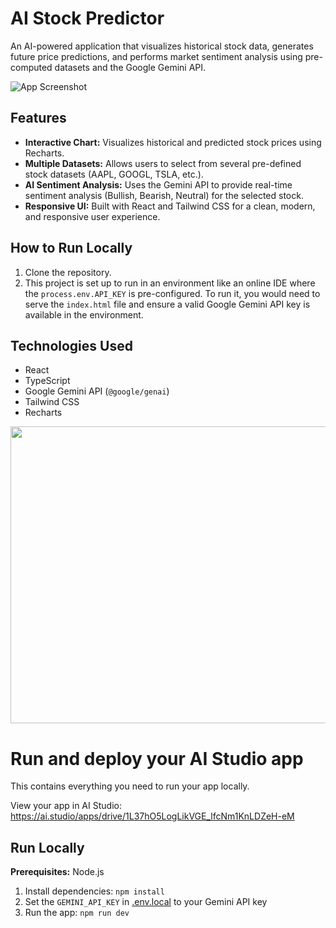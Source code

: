 

# AI Stock Predictor

An AI-powered application that visualizes historical stock data, generates future price predictions, and performs market sentiment analysis using pre-computed datasets and the Google Gemini API.

![App Screenshot](link-to-your-screenshot.png) <!-- It's a great idea to add a screenshot! -->

## Features

-   **Interactive Chart:** Visualizes historical and predicted stock prices using Recharts.
-   **Multiple Datasets:** Allows users to select from several pre-defined stock datasets (AAPL, GOOGL, TSLA, etc.).
-   **AI Sentiment Analysis:** Uses the Gemini API to provide real-time sentiment analysis (Bullish, Bearish, Neutral) for the selected stock.
-   **Responsive UI:** Built with React and Tailwind CSS for a clean, modern, and responsive user experience.

## How to Run Locally

1.  Clone the repository.
2.  This project is set up to run in an environment like an online IDE where the `process.env.API_KEY` is pre-configured. To run it, you would need to serve the `index.html` file and ensure a valid Google Gemini API key is available in the environment.

## Technologies Used

-   React
-   TypeScript
-   Google Gemini API (`@google/genai`)
-   Tailwind CSS
-   Recharts
<div align="center">
<img width="1200" height="475" alt="GHBanner" src="https://github.com/user-attachments/assets/0aa67016-6eaf-458a-adb2-6e31a0763ed6" />
</div>

# Run and deploy your AI Studio app

This contains everything you need to run your app locally.

View your app in AI Studio: https://ai.studio/apps/drive/1L37hO5LogLikVGE_lfcNm1KnLDZeH-eM

## Run Locally

**Prerequisites:**  Node.js


1. Install dependencies:
   `npm install`
2. Set the `GEMINI_API_KEY` in [.env.local](.env.local) to your Gemini API key
3. Run the app:
   `npm run dev`
